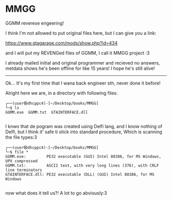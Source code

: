 # MMGG
GGMM reverese engeering!

I think I'm not allowed to put original files here, but I can give you a link:

https://www.gtagarage.com/mods/show.php?id=434

and I will put my REVENGed files of GGMM, I call it MMGG project :3

I already mailed initial and original programmer and recieved no answers, metdata shows he's been offline for like 15 years! I hope he's still alive!
________________________________

Ok... It's my first time that I wana back engineer sth, never done it before!

Alright here we are, in a directory with following files:

```shell
┌──(user㉿dhcppc4)-[~/Desktop/books/MMGG]
└─$ ls
GGMM.exe  GGMM.txt  GTAINTERFACE.dll
    
```

I knwo that de pogram was created using Delfi lang, and I know nothing of Delfi, but I think it' safe ti stick into standard procedure, Which is scanning the file types:3

```shell
┌──(user㉿dhcppc4)-[~/Desktop/books/MMGG]
└─$ file * 
GGMM.exe:         PE32 executable (GUI) Intel 80386, for MS Windows, UPX compressed
GGMM.txt:         ASCII text, with very long lines (376), with CRLF line terminators
GTAINTERFACE.dll: PE32 executable (DLL) (GUI) Intel 80386, for MS Windows
     
```
now what does it tell us?! A lot to go abviously:3
